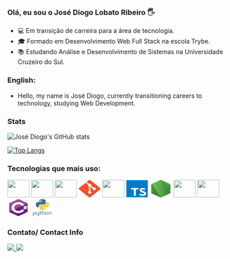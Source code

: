 ### Olá, eu sou o José Diogo Lobato Ribeiro 🖐️
- 💻 Em transição de carreira para a área de tecnologia.
- 🎓 Formado em Desenvolvimento Web Full Stack na escola Trybe.
- 📚 Estudando Análise e Desenvolvimento de Sistemas na Universidade Cruzeiro do Sul.

### English:
- Hello, my name is José Diogo, currently transitioning careers to technology, studying Web Development.

### Stats
![José Diogo's GitHub stats](https://github-readme-stats.vercel.app/api?username=LobatoDiogo&show_icons=true&theme=tokyonight)

[![Top Langs](https://github-readme-stats.vercel.app/api/top-langs/?username=LobatoDiogo&layout=donut&theme=tokyonight)](https://github.com/LobatoDiogo/github-readme-stats)


### Tecnologias que mais uso:
<div style="display: inline_block" >
 <img height="40" width="50" src="https://user-images.githubusercontent.com/74669052/211087975-24a37e4c-1cdf-40ff-9cfd-8f9f9b3a2132.svg" /> 
 <img height="40" width="50" src="https://user-images.githubusercontent.com/74669052/211087011-aeaceb87-67f7-4978-a428-769ed7af68c5.svg" />
 <img height="40" width="50" src="https://user-images.githubusercontent.com/74669052/211087772-448ba331-0d6b-4e26-a6ec-be37fec3332f.svg" />
 <img height="40" width="50" src="https://github.com/devicons/devicon/blob/v2.15.1/icons/git/git-original.svg" />
 <img height="40" width="50"  src="https://user-images.githubusercontent.com/74669052/211086619-13222ff8-bbd0-451e-9d66-73ba3cc28e3b.svg" />
 <img height="40" width="50"  src="https://github.com/devicons/devicon/blob/v2.15.1/icons/typescript/typescript-original.svg" />
 <img height="40" width="50" src="https://github.com/devicons/devicon/blob/v2.15.1/icons/nodejs/nodejs-original.svg" />
 <img height="40" width="50" src="https://cdn.jsdelivr.net/gh/devicons/devicon/icons/mysql/mysql-original.svg" />
 <img height="40" width="50" src="https://cdn.jsdelivr.net/gh/devicons/devicon/icons/docker/docker-plain-wordmark.svg" />
 <img height="40" width="50" src="https://github.com/devicons/devicon/blob/v2.15.1/icons/csharp/csharp-original.svg">
 <img height="40" width="50" src="https://github.com/devicons/devicon/blob/v2.15.1/icons/python/python-original-wordmark.svg" />
</div>

### Contato/ Contact Info
<div style="display: inline_block" >
  <a href="https://www.linkedin.com/in/jose-diogo-lobato/" >
    <img src="https://img.shields.io/badge/LinkedIn-0077B5?style=for-the-badge&logo=linkedin&logoColor=white" />
  </a>
  <a href="mailto:jdiogolobato@gmail.com" />
    <img src="https://img.shields.io/badge/Gmail-D14836?style=for-the-badge&logo=gmail&logoColor=white" />
  </a>
</div>